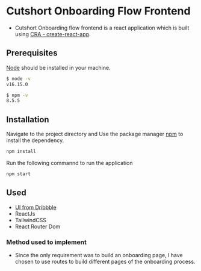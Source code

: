 # Cutshort Onboarding Flow Frontend
- Cutshort Onboarding flow frontend is a react application which is built using [CRA - create-react-app](https://create-react-app.dev/).

## Prerequisites
[Node](https://nodejs.org/en/download/) should be installed in your machine.

```bash
$ node -v 
v16.15.0
```

```bash
$ npm -v
8.5.5
```
## Installation

Navigate to the project directory and Use the package manager [npm](https://www.npmjs.com/) to install the dependency.

```bash
npm install
```

Run the following commannd to run the application

```bash
npm start
```

## Used 
- [UI from Dribbble](https://dribbble.com/shots/15669113-Onboarding-Exploration)
- ReactJs
- TailwindCSS
- React Router Dom

### Method used to implement

- Since the only requirement was to build an onboarding page, I have chosen to use routes to build different pages of the onboarding process.

